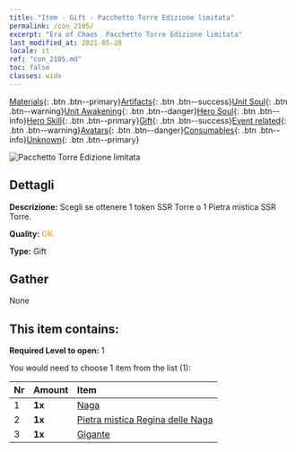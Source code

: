 ```yaml
---
title: "Item - Gift - Pacchetto Torre Edizione limitata"
permalink: /con_2105/
excerpt: "Era of Chaos  Pacchetto Torre Edizione limitata"
last_modified_at: 2021-05-28
locale: it
ref: "con_2105.md"
toc: false
classes: wide
---
```

 [Materials](/ItemsIT/){: .btn .btn--primary}[Artifacts](/ItemsIT/Artifacts/){: .btn .btn--success}[Unit Soul](/ItemsIT/UnitSoul/){: .btn .btn--warning}[Unit Awakening](/ItemsIT/UnitAwakening/){: .btn .btn--danger}[Hero Soul](/ItemsIT/HeroSoul/){: .btn .btn--info}[Hero Skill](/ItemsIT/HeroSkill/){: .btn .btn--primary}[Gift](/ItemsIT/Gift/){: .btn .btn--success}[Event related](/ItemsIT/Events/){: .btn .btn--warning}[Avatars](/ItemsIT/Avatars/){: .btn .btn--danger}[Consumables](/ItemsIT/Consumables/){: .btn .btn--info}[Unknown](/ItemsIT/Unknown/){: .btn .btn--primary}

 ![Pacchetto Torre Edizione limitata](/images/t/i_994006.png)

## Dettagli
 **Descrizione:** Scegli se ottenere 1 token SSR Torre o 1 Pietra mistica SSR Torre.

 **Quality:** <span style="color: #FF8C00">OK</span>

 **Type:** Gift

## Gather

  None

## This item contains:

 **Required Level to open:** 1

 You would need to choose 1 item from the list (1):

  | Nr | Amount |     Item    |
  |:---|:-------|:------------|
  | 1 |  **1x** | [Naga](/ItemsIT/unt_240/) |  | 
  | 2 |  **1x** | [Pietra mistica Regina delle Naga](/ItemsIT/unt_325/) |  | 
  | 3 |  **1x** | [Gigante](/ItemsIT/unt_241/) |  | 
